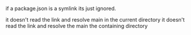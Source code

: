 if a package.json is a symlink its just ignored.

it doesn't read the link and resolve main in the current directory
it doesn't read the link and resolve the main the containing directory
